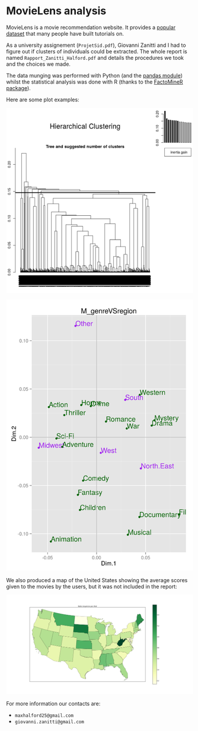 # MovieLens analysis

MovieLens is a movie recommendation website. It provides a [popular dataset](http://files.grouplens.org/datasets/movielens/ml-10m-README.html) that many people have built tutorials on.

As a university assignement (``ProjetSid.pdf``), Giovanni Zanitti and I had to figure out if clusters of individuals could be extracted. The whole report is named ``Rapport_Zanitti_Halford.pdf`` and details the procedures we took and the choices we made.

The data munging was performed with Python (and the [pandas module](http://pandas.pydata.org/)) whilst the statistical analysis was done with R (thanks to the [FactoMineR package](http://factominer.free.fr/index.html)).

Here are some plot examples:

![Clusters](example1.png)

![AFC](example2.png)

We also produced a map of the United States showing the average scores given to the movies by the users, but it was not included in the report:

![Map](example3.png)

For more information our contacts are:

- ``maxhalford25@gmail.com``
- ``giovanni.zanitti@gmail.com``